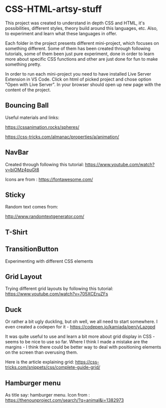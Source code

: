# CSS-HTML-artsy-stuff

This project was created to understand in depth CSS and HTML, it's possibilities, different styles, theory build around this languages, etc. Also, to experiment and learn what these languages in offer. 

Each folder in the project presents different mini-project, which focuses on something different. Some of them has been created through following tutorials, some of them been just pure experiment, done in order to learn more about specific CSS functions and other are just done for fun to make something pretty.

In order to run each mini-project you need to have installed Live Server Extension in VS Code. Click on html of picked project and chose option "Open with Live Server". In your browser should open up new page with the content of the project.

## Bouncing Ball
Useful materials and links:

https://cssanimation.rocks/spheres/

https://css-tricks.com/almanac/properties/a/animation/



## NavBar 
Created through following this tutorial: https://www.youtube.com/watch?v=biOMz4puGt8

Icons are from : https://fontawesome.com/

## Sticky
Random text comes from: 

http://www.randomtextgenerator.com/


## T-Shirt

## TransitionButton
Experimenting with different CSS elements 

## Grid Layout
Trying different grid layouts by following this tutorial: https://www.youtube.com/watch?v=705XCEruZFs

## Duck
Or rather a bit ugly duckling, but oh well, we all need to start somewhere. I even created a codepen for it - https://codepen.io/kamiada/pen/yLazgpd

It was quite useful to use and learn a bit more about grid display in CSS - seems to be nice to use so far. Where I think I made a mistake are the margins - I think there could be better way to deal with positioning elements on the screen than overusing them. 

Here is the article explaining grid: https://css-tricks.com/snippets/css/complete-guide-grid/

## Hamburger menu

As title say: hamburger menu.
Icon from : https://thenounproject.com/search/?q=animal&i=1382973
